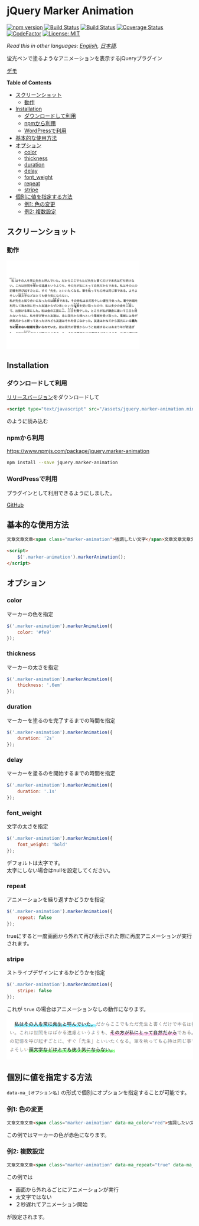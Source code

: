 # jQuery Marker Animation

[![npm version](https://badge.fury.io/js/jquery.marker-animation.svg)](https://badge.fury.io/js/jquery.marker-animation)
[![Build Status](https://github.com/technote-space/jquery.marker-animation/workflows/Build/badge.svg)](https://github.com/technote-space/jquery.marker-animation/actions)
[![Build Status](https://travis-ci.com/technote-space/jquery.marker-animation.svg?branch=master)](https://travis-ci.com/technote-space/jquery.marker-animation)
[![Coverage Status](https://coveralls.io/repos/github/technote-space/jquery.marker-animation/badge.svg?branch=master)](https://coveralls.io/github/technote-space/jquery.marker-animation?branch=master)
[![CodeFactor](https://www.codefactor.io/repository/github/technote-space/jquery.marker-animation/badge)](https://www.codefactor.io/repository/github/technote-space/jquery.marker-animation)
[![License: MIT](https://img.shields.io/badge/License-MIT-blue.svg)](https://github.com/technote-space/jquery.marker-animation/blob/master/LICENSE)

*Read this in other languages: [English](README.md), [日本語](README.ja.md).*

蛍光ペンで塗るようなアニメーションを表示するjQueryプラグイン

[デモ](https://technote-space.github.io/jquery.marker-animation/)

<!-- START doctoc generated TOC please keep comment here to allow auto update -->
<!-- DON'T EDIT THIS SECTION, INSTEAD RE-RUN doctoc TO UPDATE -->
**Table of Contents**

- [スクリーンショット](#%E3%82%B9%E3%82%AF%E3%83%AA%E3%83%BC%E3%83%B3%E3%82%B7%E3%83%A7%E3%83%83%E3%83%88)
  - [動作](#%E5%8B%95%E4%BD%9C)
- [Installation](#installation)
  - [ダウンロードして利用](#%E3%83%80%E3%82%A6%E3%83%B3%E3%83%AD%E3%83%BC%E3%83%89%E3%81%97%E3%81%A6%E5%88%A9%E7%94%A8)
  - [npmから利用](#npm%E3%81%8B%E3%82%89%E5%88%A9%E7%94%A8)
  - [WordPressで利用](#wordpress%E3%81%A7%E5%88%A9%E7%94%A8)
- [基本的な使用方法](#%E5%9F%BA%E6%9C%AC%E7%9A%84%E3%81%AA%E4%BD%BF%E7%94%A8%E6%96%B9%E6%B3%95)
- [オプション](#%E3%82%AA%E3%83%97%E3%82%B7%E3%83%A7%E3%83%B3)
  - [color](#color)
  - [thickness](#thickness)
  - [duration](#duration)
  - [delay](#delay)
  - [font_weight](#font_weight)
  - [repeat](#repeat)
  - [stripe](#stripe)
- [個別に値を指定する方法](#%E5%80%8B%E5%88%A5%E3%81%AB%E5%80%A4%E3%82%92%E6%8C%87%E5%AE%9A%E3%81%99%E3%82%8B%E6%96%B9%E6%B3%95)
  - [例1: 色の変更](#%E4%BE%8B1-%E8%89%B2%E3%81%AE%E5%A4%89%E6%9B%B4)
  - [例2: 複数設定](#%E4%BE%8B2-%E8%A4%87%E6%95%B0%E8%A8%AD%E5%AE%9A)

<!-- END doctoc generated TOC please keep comment here to allow auto update -->

## スクリーンショット
### 動作
![動作](https://raw.githubusercontent.com/technote-space/jquery.marker-animation/images/marker-animation.gif)

## Installation
### ダウンロードして利用
[リリースバージョン](https://github.com/technote-space/jquery.marker-animation/releases/latest/download/jquery.marker-animation.min.js)をダウンロードして
```html
<script type="text/javascript" src="/assets/jquery.marker-animation.min.js"></script>
```
のように読み込む
### npmから利用
https://www.npmjs.com/package/jquery.marker-animation

```bash
npm install --save jquery.marker-animation
```

### WordPressで利用
プラグインとして利用できるようにしました。  

[GitHub](https://github.com/technote-space/marker-animation)

## 基本的な使用方法
```html
文章文章文章<span class="marker-animation">強調したい文字</span>文章文章文章文章
```

```html
<script>
    $('.marker-animation').markerAnimation();
</script>
```

## オプション
### color
マーカーの色を指定
```javascript
$('.marker-animation').markerAnimation({
    color: '#fe9'
});
```
### thickness
マーカーの太さを指定
```javascript
$('.marker-animation').markerAnimation({
    thickness: '.6em'
});
```
### duration
マーカーを塗るのを完了するまでの時間を指定
```javascript
$('.marker-animation').markerAnimation({
    duration: '2s'
});
```
### delay
マーカーを塗るのを開始するまでの時間を指定
```javascript
$('.marker-animation').markerAnimation({
    duration: '.1s'
});
```
### font_weight
文字の太さを指定
```javascript
$('.marker-animation').markerAnimation({
    font_weight: 'bold'
});
```
デフォルトは太字です。  
太字にしない場合はnullを設定してください。
### repeat
アニメーションを繰り返すかどうかを指定
```javascript
$('.marker-animation').markerAnimation({
    repeat: false
});
```
trueにすると一度画面から外れて再び表示された際に再度アニメーションが実行されます。
### stripe
ストライプデザインにするかどうかを指定
```javascript
$('.marker-animation').markerAnimation({
    stripe: false
});
```
これが `true` の場合はアニメーションなしの動作になります。  
![stripe](https://raw.githubusercontent.com/technote-space/jquery.marker-animation/images/stripe.png)

## 個別に値を指定する方法
`data-ma_[オプション名]` の形式で個別にオプションを指定することが可能です。
### 例1: 色の変更
```html
文章文章文章<span class="marker-animation" data-ma_color="red">強調したい文字</span>文章文章文章文章
```
この例ではマーカーの色が赤色になります。
### 例2: 複数設定
```html
文章文章文章<span class="marker-animation" data-ma_repeat="true" data-ma_font_weight="null" data-ma_delay="2s">強調したい文字</span>文章文章文章文章
```
この例では
* 画面から外れるごとにアニメーションが実行
* 太文字ではない
* ２秒遅れてアニメーション開始

が設定されます。